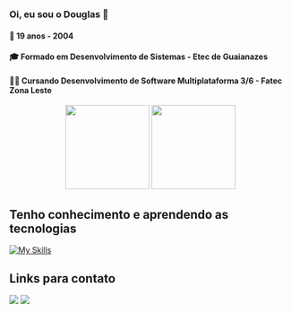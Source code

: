 ### Oi, eu sou o Douglas 🙂

<h4>📅 19 anos - 2004</h4>
<h4>🎓 Formado em Desenvolvimento de Sistemas - Etec de Guaianazes</h4>
<h4>👨‍💻 Cursando Desenvolvimento de Software Multiplataforma 3/6 - Fatec Zona Leste</h4>

<div align="center">
   <img height="150em" src="https://github-readme-stats.vercel.app/api?username=DouglasDans&show_icons=true&theme=tokyonight"> 
   <img height="150em" src="https://github-readme-stats.vercel.app/api/top-langs/?username=anuraghazra&layout=compact&theme=tokyonight">
</div>


## Tenho conhecimento e aprendendo as tecnologias
[![My Skills](https://skillicons.dev/icons?i=js,nodejs,react,nextjs,mongodb,mysql,java,spring,figma,git)](https://skillicons.dev)
 
## Links para contato
<a href="https://www.linkedin.com/in/douglasdans/"><img src="https://img.shields.io/badge/LinkedIn-0077B5?style=for-the-badge&logo=linkedin&logoColor=white"></a>
<a target="_blank" href="https://discord.com/users/684092812312313927"><img src="https://img.shields.io/badge/Discord-5865F2?style=for-the-badge&logo=discord&logoColor=white"></a>
<!--
**DouglasDans/DouglasDans** is a ✨ _special_ ✨ repository because its `README.md` (this file) appears on your GitHub profile.

Here are some ideas to get you started:

- 🔭 I’m currently working on ...
- 🌱 I’m currently learning ...
- 👯 I’m looking to collaborate on ...
- 🤔 I’m looking for help with ...
- 💬 Ask me about ...
- 📫 How to reach me: ...
- 😄 Pronouns: ...
- ⚡ Fun fact: ...
-->
